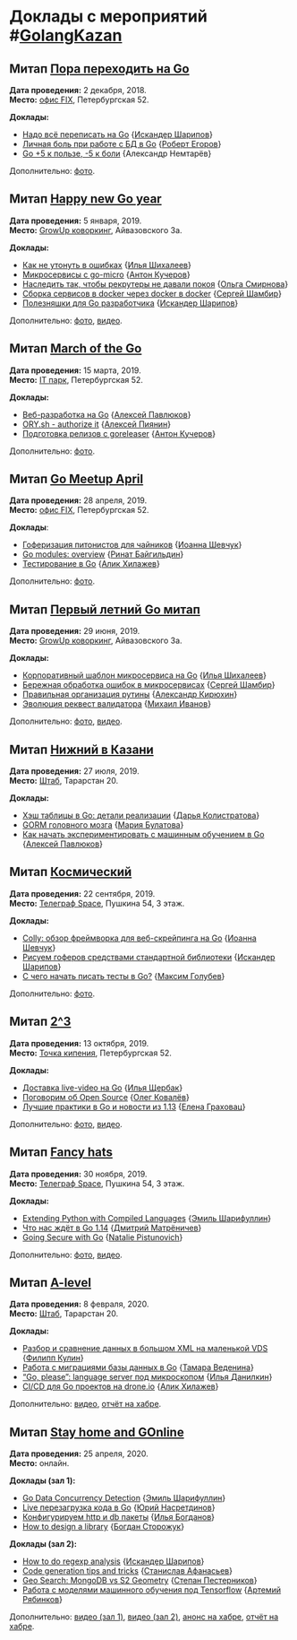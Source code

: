 # Доклады с мероприятий #[GolangKazan](https://vk.com/GolangKazan)

## Митап [Пора переходить на Go](https://www.meetup.com/GolangKazan/events/256726987/)

**Дата проведения:** 2 декабря, 2018.<br>
**Место:** [офис FIX](https://vk.com/fix_company), Петербургская 52.

**Доклады:**
* [Надо всё переписать на Go](https://docs.google.com/presentation/d/1L18EgsN_0s0FeOexlvCWIf5bMwR59KiYkjARgrMMtDw/edit?usp=sharing) {[Искандер Шарипов](https://github.com/quasilyte/)}
* [Личная боль при работе с БД в Go](https://speakerdeck.com/quasilyte/lichnaia-bol-pri-rabotie-s-bd-v-go) {[Роберт Егоров](t.me/regorov)}
* [Go +5 к пользе, -5 к боли](https://prezi.com/view/G9blK5hgorxroSCMPGGD/) {Александр Немтарёв}

Дополнительно: [фото](https://vk.com/album-174239157_257715911).

## Митап [Happy new Go year](https://www.meetup.com/GolangKazan/events/257152659/)

**Дата проведения:** 5 января, 2019.<br>
**Место:** [GrowUp коворкинг](https://vk.com/growupplatform), Айвазовского 3а.

**Доклады:**
* [Как не утонуть в ошибках](https://speakerdeck.com/quasilyte/kak-nie-utonut-v-oshibkakh) {[Илья Шихалеев](https://habr.com/users/ilyashikhaleev/)}
* [Микросервисы с go-micro](https://speakerdeck.com/quasilyte/mikrosiervisy-s-go-micro) {[Антон Кучеров](https://idexter.ru/)}
* [Наследить так, чтобы рекрутеры не давали покоя](https://speakerdeck.com/quasilyte/nasliedit-tak-chtoby-riekrutiery-nie-davali-pokoia) {[Ольга Смирнова](https://vk.com/olga_luzhajka)}
* [Сборка сервисов в docker через docker в docker](https://speakerdeck.com/quasilyte/docker-v-docker-dlia-sborki-v-docker) {[Сергей Шамбир](https://vk.com/sshambir)}
* [Полезняшки для Go разработчика](https://github.com/quasilyte/talks/raw/master/2019-5-Jan-kazan/go_goodies.pdf) {[Искандер Шарипов](https://github.com/quasilyte/)}

Дополнительно: [фото](https://vk.com/album-174239157_258490899), [видео](https://www.youtube.com/playlist?list=PL29DYZAQWb0ITisADDsBiP1Sn9b9WxCe-).

## Митап [March of the Go](https://www.meetup.com/GolangKazan/events/259259587/)

**Дата проведения:** 15 марта, 2019.<br>
**Место:** [IT парк](https://vk.com/it_park), Петербургская 52.

**Доклады:**
* [Веб-разработка на Go](https://speakerdeck.com/quasilyte/vieb-razrabotka-na-go) {[Алексей Павлюков](https://github.com/a5i)}
* [ORY.sh - authorize it](https://speakerdeck.com/quasilyte/ory-dot-sh-authorize-it) {[Алексей Пиянин](https://github.com/7phs)}
* [Подготовка релизов с goreleaser](https://speakerdeck.com/quasilyte/podghotovka-rielizov-s-goreleaser) {[Антон Кучеров](https://idexter.ru/)}

Дополнительно: [фото](https://vk.com/album-174239157_260447021).

## Митап [Go Meetup April](https://www.meetup.com/GolangKazan/events/260334878/)

**Дата проведения:** 28 апреля, 2019.<br>
**Место:** [офис FIX](https://vk.com/fix_company), Петербургская 52.

**Доклады**:
* [Гоферизация питонистов для чайников](https://speakerdeck.com/quasilyte/gofierizatsiia-pitonistov-dlia-chainikov) {[Иоанна Шевчук](https://github.com/djeanne)}
* [Go modules: overview](https://speakerdeck.com/quasilyte/go-modules-overview) {[Ринат Байгильдин](https://github.com/bayrinat)}
* [Тестирование в Go](https://speakerdeck.com/alikhil/tiestirovaniie-v-go) {[Алик Хилажев](http://GitHub.com/alikhil)}

Дополнительно: [фото](https://vk.com/album-174239157_261601536).

## Митап [Первый летний Go митап](https://www.meetup.com/GolangKazan/events/262238140/)

**Дата проведения:** 29 июня, 2019.<br>
**Место:** [GrowUp коворкинг](https://vk.com/growupplatform), Айвазовского 3а.

**Доклады:**
* [Корпоративный шаблон микросервиса на Go](https://speakerdeck.com/quasilyte/korporativnyi-shablon-mikrosiervisa-na-go) {[Илья Шихалеев](https://habr.com/users/ilyashikhaleev/)}
* [Бережная обработка ошибок в микросервисах](https://speakerdeck.com/quasilyte/bieriezhnaia-obrabotka-oshibok-v-mikrosiervisakh) {[Сергей Шамбир](https://vk.com/sshambir)}
* [Правильная организация рутины](https://speakerdeck.com/quasilyte/pravil-naia-orghanizatsiia-rutiny) {[Александр Кирюхин](https://github.com/neonxp)}
* [Эволюция реквест валидатора](https://speakerdeck.com/quasilyte/evoliutsiia-riekviest-validatora) {[Михаил Иванов](https://github.com/l1va)}

Дополнительно: [фото](https://vk.com/album-174239157_263100020), [видео](https://www.youtube.com/watch?v=NDqreBx3K0Y&list=PLAjl-3QkinHtJrX7qxyEG_7GHxN4LqDX9).

## Митап [Нижний в Казани](https://www.meetup.com/GolangKazan/events/263197015)

**Дата проведения:** 27 июля, 2019.<br>
**Место:** [Штаб](https://vk.com/kazanspace), Тарарстан 20.

**Доклады:**
* [Хэш таблицы в Go: детали реализации](https://speakerdeck.com/quasilyte/khesh-tablitsy-v-go-dietali-riealizatsii-d9fc50ae-f164-44a6-8e79-4256a797e280) {[Дарья Колистратова](https://github.com/dkolistratova)}
* [GORM головного мозга](https://speakerdeck.com/quasilyte/gorm-gholovnogho-mozgha) {[Мария Булатова](https://github.com/mbulatova)}
* [Как начать экспериментировать с машинным обучением в Go](https://speakerdeck.com/quasilyte/kak-nachat-ekspierimientirovat-s-mashinnym-obuchieniiem-v-go) {[Алексей Павлюков](https://github.com/a5i/)}


## Митап [Космический](https://www.meetup.com/GolangKazan/events/264819753/)

**Дата проведения:** 22 сентября, 2019.<br>
**Место:** [Телеграф Space](https://vk.com/telegrafspace), Пушкина 54, 3 этаж.

**Доклады:**
* [Colly: обзор фреймворка для веб-скрейпинга на Go](https://speakerdeck.com/djeanne/colly-a-review-of-a-web-scraping-framework-in-go) {[Иоанна Шевчук](https://github.com/djeanne)}
* [Рисуем гоферов средствами стандартной библиотеки](https://speakerdeck.com/quasilyte/risuiem-ghofierov-sriedstvami-standartnoi-bibliotieki) {[Искандер Шарипов](https://github.com/quasilyte/)}
* [С чего начать писать тесты в Go?](https://speakerdeck.com/quasilyte/s-chiegho-nachat-pisat-tiesty-v-go) {[Максим Голубев](https://github.com/golubev-ml)}

Дополнительно: [фото](https://vk.com/album-174239157_265703281).

## Митап [2^3](https://www.meetup.com/GolangKazan/events/264886688/)

**Дата проведения:** 13 октября, 2019.<br>
**Место:** [Точка кипения](https://vk.com/tboil.tatar), Петербургская 52.

**Доклады:**
* [Доставка live-video на Go](https://speakerdeck.com/quasilyte/dostavka-live-video-na-go) {[Илья Щербак](https://vk.com/id5049962)}
* [Поговорим об Open Source](https://speakerdeck.com/olegkovalov/poghovorim-ob-open-source) {[Олег Ковалёв](http://github.com/cristaloleg/)}
* [Лучшие практики в Go и новости из 1.13](https://speakerdeck.com/quasilyte/best-practices-for-cloud-native-go-services) {[Елена Граховац](https://github.com/rumyantseva)}

Дополнительно: [фото](https://vk.com/album-174239157_266369989), [видео](https://www.youtube.com/watch?v=RU4rCHMtnyE&list=PLAjl-3QkinHsrq4bluz_qzzShUI4HiRUE).

## Митап [Fancy hats](https://www.meetup.com/GolangKazan/events/266534841/)

**Дата проведения:** 30 ноября, 2019.<br>
**Место:** [Телеграф Space](https://vk.com/telegrafspace), Пушкина 54, 3 этаж.

**Доклады:**
* [Extending Python with Compiled Languages](https://speakerdeck.com/quasilyte/extending-python-with-compiled-languages) {[Эмиль Шарифуллин](https://github.com/litleleprikon)}
* [Что нас ждёт в Go 1.14](https://www.youtube.com/watch?v=QMMm6OEH5Ds) {[Дмитрий Матрёничев](https://t.me/nseccorp)}
* [Going Secure with Go](https://www.youtube.com/watch?v=KFp_q8MKjKc) {[Natalie Pistunovich](https://twitter.com/nataliepis)}

Дополнительно: [фото](https://vk.com/album-174239157_267888193), [видео](https://www.youtube.com/playlist?list=PL_Umw6kCTFmtGJljQjwc9sfa5GElgbfuN).

## Митап [A-level](https://www.meetup.com/GolangKazan/events/267773586/)

**Дата проведения:** 8 февраля, 2020.<br>
**Место:** [Штаб](https://vk.com/kazanspace), Тарарстан 20.

**Доклады:**
* [Разбор и сравнение данных в большом XML на маленькой VDS](https://speakerdeck.com/quasilyte/razbor-i-sravnieniie-dannykh-v-bol-shom-xml-na-malien-koi-vds) {[Филипп Кулин](https://twitter.com/schors)}
* [Работа с миграциями базы данных в Go](https://speakerdeck.com/quasilyte/rabota-s-mighratsiiami-v-go) {[Тамара Веденина](https://twitter.com/tamaravedenina)}
* [“Go, please”: language server под микроскопом](https://slides.com/nezorflame/20200208_gopls#/) {[Илья Данилкин](http://github.com/nezorflame)}
* [CI/CD для Go проектов на drone.io](https://speakerdeck.com/quasilyte/cd-dlia-go-proiektov-na-drone-dot-io) {[Алик Хилажев](http://GitHub.com/alikhil)}

Дополнительно: [видео](https://www.youtube.com/watch?v=zwzaS8OWapY), [отчёт на хабре](https://habr.com/ru/company/avito/blog/488214/).

## Митап [Stay home and GOnline](https://www.meetup.com/GolangKazan/events/269888458/)

**Дата проведения:** 25 апреля, 2020.<br>
**Место:** онлайн.

**Доклады (зал 1):**

* [Go Data Concurrency Detection](https://speakerdeck.com/quasilyte/go-data-concurrency-detection) {[Эмиль Шарифуллин](https://github.com/litleleprikon)}
* [Live перезагрузка кода в Go](https://speakerdeck.com/quasilyte/live-pieriezaghruzka-koda-v-go) {[Юрий Насретдинов](https://twitter.com/YNasretdinov/)}
* [Конфигурируем http и db пакеты](https://speakerdeck.com/quasilyte/konfighuriruiem-http-i-db-pakiety) {[Илья Богданов](https://github.com/Warboss-rus)}
* [How to design a library](https://speakerdeck.com/quasilyte/how-to-design-a-library) {[Богдан Сторожук](https://twitter.com/BStorozhuk)}

**Доклады (зал 2):**

* [How to do regexp analysis](https://speakerdeck.com/quasilyte/how-to-do-regexp-analysis) {[Искандер Шарипов](https://github.com/quasilyte/)}
* [Code generation tips and tricks](https://go-talks.appspot.com/github.com/superstas/talks/2020/04/main.slide#1) {[Станислав Афанасьев](https://twitter.com/superstas88)}
* [Geo Search: MongoDB vs S2 Geometry](https://speakerdeck.com/quasilyte/geo-search-mongodb-vs-s2-geometry) {[Степан Пестерников](https://github.com/pshopper)}
* [Работа с моделями машинного обучения под Tensorflow](https://speakerdeck.com/quasilyte/rabota-s-modieliami-mashinnogho-obuchieniia-pod-tensorflow) {[Артемий Рябинков](https://github.com/furdarius)}

Дополнительно: [видео (зал 1)](https://youtu.be/jNsrnuE32JU), [видео (зал 2)](https://youtu.be/rMx3n0NTfZQ), [анонс на хабре](https://habr.com/ru/company/avito/blog/497562/), [отчёт на хабре](https://habr.com/ru/company/avito/blog/499458/).

